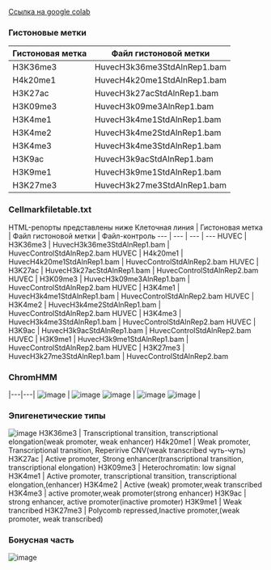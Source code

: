 [Ссылка на google colab](https://colab.research.google.com/drive/1xHnOF6i2B4Dipx04r5mVeklts9d-edlO)


### Гистоновые метки
Гистоновая метка | Файл гистоновой метки
|---|---|
H3K36me3 | HuvecH3k36me3StdAlnRep1.bam
H4k20me1 | HuvecH4k20me1StdAlnRep1.bam
H3K27ac | HuvecH3k27acStdAlnRep1.bam
H3K09me3 | HuvecH3k09me3AlnRep1.bam
H3K4me1 | HuvecH3k4me1StdAlnRep1.bam
H3K4me2 | HuvecH3k4me2StdAlnRep1.bam
H3K4me3 | HuvecH3k4me3StdAlnRep1.bam
H3K9ac | HuvecH3k9acStdAlnRep1.bam
H3K9me1 | HuvecH3k9me1StdAlnRep1.bam
H3K27me3 | HuvecH3k27me3StdAlnRep1.bam



### Cellmarkfiletable.txt
HTML-репорты представлены ниже
Клеточная линия | Гистоновая метка | Файл гистоновой метки | Файл-контроль
--- | --- | --- | ---
HUVEC | H3K36me3 | HuvecH3k36me3StdAlnRep1.bam | HuvecControlStdAlnRep2.bam
HUVEC | H4k20me1 | HuvecH4k20me1StdAlnRep1.bam | HuvecControlStdAlnRep2.bam
HUVEC | H3K27ac | HuvecH3k27acStdAlnRep1.bam | HuvecControlStdAlnRep2.bam
HUVEC | H3K09me3 | HuvecH3k09me3AlnRep1.bam | HuvecControlStdAlnRep2.bam
HUVEC | H3K4me1 | HuvecH3k4me1StdAlnRep1.bam | HuvecControlStdAlnRep2.bam
HUVEC | H3K4me2 | HuvecH3k4me2StdAlnRep1.bam | HuvecControlStdAlnRep2.bam
HUVEC | H3K4me3 | HuvecH3k4me3StdAlnRep1.bam | HuvecControlStdAlnRep2.bam
HUVEC | H3K9ac | HuvecH3k9acStdAlnRep1.bam | HuvecControlStdAlnRep2.bam
HUVEC | H3K9me1 | HuvecH3k9me1StdAlnRep1.bam | HuvecControlStdAlnRep2.bam
HUVEC | H3K27me3 | HuvecH3k27me3StdAlnRep1.bam | HuvecControlStdAlnRep2.bam

### ChromHMM

|---|---|
![image](https://github.com/silva08/hse_hw3_chromhmm/raw/main/data/1.png) | ![image](https://github.com/silva08/hse_hw3_chromhmm/raw/main/data/2.png) 
 ![image](https://github.com/silva08/hse_hw3_chromhmm/raw/main/data/3.png) | ![image](https://github.com/silva08/hse_hw3_chromhmm/raw/main/data/4.png) 
  ![image](https://github.com/silva08/hse_hw3_chromhmm/raw/main/data/5.png) | 




### Эпигенетические типы
 ![image](https://github.com/silva08/hse_hw3_chromhmm/raw/main/data/6.png)
H3K36me3 | Transcriptional transition, transcriptional elongation(weak promoter, weak enhancer)
H4k20me1 | Weak promoter, Transcriptional transition, Reperirive CNV(weak transcribed чуть-чуть)
H3K27ac | Active promoter, Strong enhancer(transcriptional transition, transcriptional elongation)
H3K09me3 | Heterochromatin: low signal
H3K4me1 | Active promoter, transcriptional transition, transcriptional elongation,(enhancer)
H3K4me2 | Active (weak) promoter,weak transcribed
H3K4me3 | active promoter,weak promoter(strong enhancer)
H3K9ac | strong enhancer, active promoter(inactive promoter)
H3K9me1 | Weak trancribed
H3K27me3 | Polycomb repressed,Inactive promoter,(weak promoter, weak transcribed)


### Бонусная часть
![image](https://github.com/silva08/hse_hw3_chromhmm/raw/main/data/7.png) 




